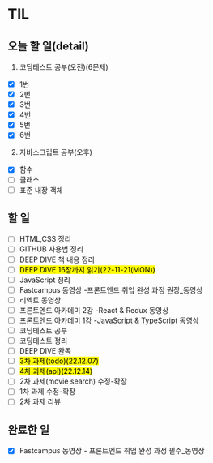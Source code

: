 # TIL

## 오늘 할 일(detail)
1. 코딩테스트 공부(오전)(6문제)
- [x] 1번
- [x] 2번
- [x] 3번
- [x] 4번
- [x] 5번
- [x] 6번
2. 자바스크립트 공부(오후)
- [x] 함수
- [ ] 클래스
- [ ] 표준 내장 객체

## 할 일
- [ ] HTML,CSS 정리
- [ ] GITHUB 사용법 정리
- [ ] DEEP DIVE 책 내용 정리
- [ ] <mark>DEEP DIVE 16장까지 읽기(22-11-21(MON))</mark>
- [ ] JavaScript 정리
- [ ] Fastcampus 동영상 -프론트엔드 취업 완성 과정 권장_동영상
- [ ] 리엑트 동영상
- [ ] 프론트엔드 아카데미 2강 -React & Redux 동영상
- [ ] 프론트엔드 아카데미 1강 -JavaScript & TypeScript 동영상
- [ ] 코딩테스트 공부
- [ ] 코딩테스트 정리
- [ ] DEEP DIVE 완독
- [ ] <mark>3차 과제(todo)(22.12.07)</mark>
- [ ] <mark>4차 과제(api)(22.12.14)</mark>
- [ ] 2차 과제(movie search) 수정-확장
- [ ] 1차 과제 수정-확장 
- [ ] 2차 과제 리뷰

## 완료한 일
- [x] Fastcampus 동영상 - 프론트엔드 취업 완성 과정 필수_동영상 